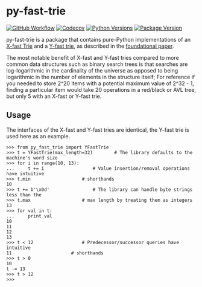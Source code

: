 py-fast-trie
============

[![GitHub Workflow](https://img.shields.io/github/actions/workflow/status/mischif/py-fast-trie/ci.yaml?branch=master&logo=github&style=for-the-badge)](https://github.com/mischif/py-fast-trie/actions)
[![Codecov](https://img.shields.io/codecov/c/github/mischif/py-fast-trie?logo=codecov&style=for-the-badge)](https://codecov.io/gh/mischif/py-fast-trie)
[![Python Versions](https://img.shields.io/pypi/pyversions/py-fast-trie?style=for-the-badge)](https://pypi.org/project/py-fast-trie/)
[![Package Version](https://img.shields.io/pypi/v/py-fast-trie?style=for-the-badge)](https://pypi.org/project/py-fast-trie/)

py-fast-trie is a package that contains pure-Python implementations of an [X-fast Trie](https://en.wikipedia.org/wiki/X-fast_trie) and a [Y-fast trie](https://en.wikipedia.org/wiki/Y-fast_trie), as described in the [foundational paper](https://web.archive.org/web/20230818235641/https://users.cs.utah.edu/~pandey/courses/cs6968/spring23/papers/yfast.pdf).

The most notable benefit of X-fast and Y-fast tries compared to more common data structures such as binary search trees is that searches are log-logarithmic in the cardinality of the universe as opposed to being logarithmic in the number of elements in the structure itself; For reference if you needed to store 2^20 items with a potential maximum value of 2^32 - 1, finding a particular item would take 20 operations in a red/black or AVL tree, but only 5 with an X-fast or Y-fast trie.

Usage
-----

The interfaces of the X-fast and Y-fast tries are identical, the Y-fast trie is used here as an example.

	>>> from py_fast_trie import YFastTrie
	>>> t = YFastTrie(max_length=32)		# The library defaults to the machine's word size
	>>> for i in range(10, 13):
	...     t += i					# Value insertion/removal operations have intuitive
	>>> t.min					# shorthands
	10
	>>> t += b'\x0d'				# The library can handle byte strings less than the
	>>> t.max					# max length by treating them as integers
	13
	>>> for val in t:
	...     print val
	10
	11
	12
	13
	>>> t < 12					# Predecessor/successor queries have intuitive
	11						# shorthands
	>>> t > 0
	10
	t -= 13
	>>> t > 12
	>>>
